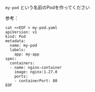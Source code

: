 
`my-pod` という名前のPodを作ってください

参考：
```
cat <<EOF > my-pod.yaml
apiVersion: v1
kind: Pod
metadata:
  name: my-pod
  labels:
    app: my-app
spec:
  containers:
  - name: nginx-container
    image: nginx:1.27.0
    ports:
    - containerPort: 80
EOF
```
